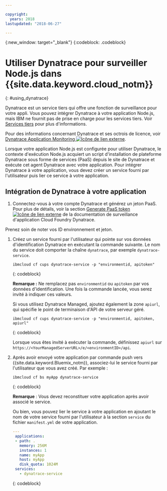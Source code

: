 ```yaml
---

copyright:
  years: 2018
lastupdated: "2018-06-27"

---
```


{:new_window: target="_blank"}
{:codeblock: .codeblock}

# Utiliser Dynatrace pour surveiller Node.js dans {{site.data.keyword.cloud_notm}}
{: #using_dynatrace}

Dynatrace est un service tiers qui offre une fonction de surveillance pour votre appli. Vous pouvez intégrer Dynatrace à votre application Node.js, mais IBM ne fournit pas de prise en charge pour les services tiers. Voir [Services tiers](../common/buildpackSupport.html#third-party) pour plus d'informations.

Pour des informations concernant Dynatrace et ses octrois de licence, voir [Dynatrace Application Monitoring ![Icône de lien externe](../../icons/launch-glyph.svg "Icône de lien externe")](http://www.dynatrace.com/en/products/application-monitoring.html).

Lorsque votre application Node.js est configurée pour utiliser Dynatrace, le contexte d'exécution Node.js acquiert un script d'installation de plateforme Dynatrace sous forme de services (PaaS) depuis le site de Dynatrace et exécute cet agent Dynatrace avec votre application. Pour intégrer Dynatrace à votre application, vous devez créer un service fourni par l'utilisateur puis lier ce service à votre application.

## Intégration de Dynatrace à votre application

1. Connectez-vous à votre compte Dynatrace et générez un jeton PaaS. Pour plus de détails, voir la section [Generate PaaS token ![Icône de lien externe](../../icons/launch-glyph.svg "Icône de lien externe")](https://www.dynatrace.com/support/help/cloud-platforms/cloud-foundry/how-do-i-monitor-cloud-foundry-applications/) de la documentation de surveillance d'application Cloud Foundry Dynatrace.

  Prenez soin de noter vos ID environnement et jeton.
1. Créez un service fourni par l'utilisateur qui pointe sur vos données d'identification Dynatrace en exécutant la commande suivante. Le nom du service doit comporter la chaîne `dynatrace`, par exemple `dynatrace-service`.

    ```
    ibmcloud cf cups dynatrace-service -p "environmentid, apitoken"
    ```
    {: codeblock}
    
    **Remarque :** Ne remplacez pas `environmentid` ou `apitoken` par vos données d'identification. Une fois la commande lancée, vous serez invité à indiquer ces valeurs.

    Si vous utilisez Dynatrace Managed, ajoutez également la zone `apiurl`, qui spécifie le point de terminaison d'API de votre serveur géré.
    
    ```
    ibmcloud cf cups dynatrace-service -p "environmentid, apitoken, apiurl"
    ```
    {: codeblock}
    
    Lorsque vous êtes invité à exécuter la commande, définissez `apiurl` sur `https://<YourManagedServerURL>/e/<environmentID>/api`.
    
1. Après avoir envoyé votre application par commande push vers {{site.data.keyword.Bluemix_notm}}, associez-lui le service fourni par l'utilisateur que vous avez créé. Par exemple :
    ```
    ibmcloud cf bs myApp dynatrace-service
    ```
    {: codeblock}

    **Remarque** : Vous devez reconstituer votre application après avoir associé le service.

   Ou bien, vous pouvez lier le service à votre application en ajoutant le nom de votre service fourni par l'utilisateur à la section `service` du fichier `manifest.yml` de votre application.
   ```yaml
   ---
    applications:
    - path: .
      memory: 256M
      instances: 1
      name: myApp
      host: myApp
      disk_quota: 1024M
    services:
      - dynatrace-service
   ```
   {: codeblock}
